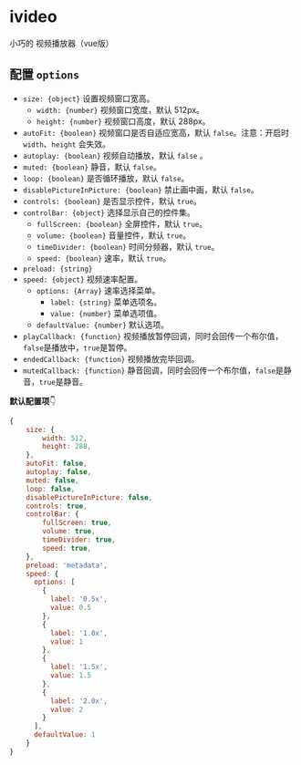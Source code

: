 # ivideo

小巧的 视频播放器（vue版）

## 配置 `options`

- `size: {object}` 设置视频窗口宽高。
  - `width: {number}` 视频窗口宽度，默认 512px。
  - `height: {number}` 视频窗口高度，默认 288px。
- `autoFit: {boolean}` 视频窗口是否自适应宽高，默认 `false`。注意：开启时 `width`、`height` 会失效。
- `autoplay: {boolean}` 视频自动播放，默认 `false` 。
- `muted: {boolean}` 静音，默认 `false`。
- `loop: {boolean}` 是否循环播放，默认 `false`。
- `disablePictureInPicture: {boolean}` 禁止画中画，默认 `false`。
- `controls: {boolean}` 是否显示控件，默认 `true`。
- `controlBar: {object}` 选择显示自己的控件集。
  - `fullScreen: {boolean}`  全屏控件，默认 `true`。
  - `volume: {boolean}` 音量控件，默认 `true`。
  - `timeDivider: {boolean}`  时间分频器，默认 `true`。
  - `speed: {boolean}`  速率，默认 `true`。
- `preload: {string}`
- `speed: {object}` 视频速率配置。
  - `options: {Array}` 速率选择菜单。
    - `label: {string}` 菜单选项名。
    - `value: {number}` 菜单选项值。
  - `defaultValue: {number}` 默认选项。
- `playCallback: {function}` 视频播放暂停回调，同时会回传一个布尔值，`false`是播放中，`true`是暂停。
- `endedCallback: {function}` 视频播放完毕回调。
- `mutedCallback: {function}` 静音回调，同时会回传一个布尔值，`false`是静音，`true`是静音。



**默认配置项**👇

```javascript
{
    size: {
        width: 512,
    	height: 288,
    },
    autoFit: false,
    autoplay: false,
    muted: false,
    loop: false,
    disablePictureInPicture: false,
    controls: true,
  	controlBar: {
    	fullScreen: true,
    	volume: true,
    	timeDivider: true,
    	speed: true,
  	},
    preload: 'metadata',
    speed: {
      options: [
        {
          label: '0.5x',
          value: 0.5
        },
        {
          label: '1.0x',
          value: 1
        },
        {
          label: '1.5x',
          value: 1.5
        },
        {
          label: '2.0x',
          value: 2
        }
      ],
      defaultValue: 1
    }
}
```


